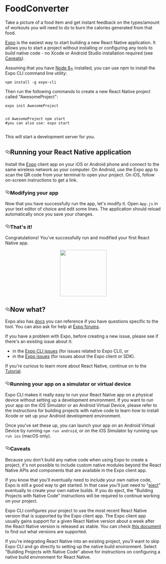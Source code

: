 # FoodConverter

Take a picture of a food item and get instant feedback on the types/amount of workouts you will need to do to burn the calories generated from that food.


<block class="quickstart mac windows linux ios android">
<p><a href="https://expo.io">Expo</a> is the easiest way to start building a new React Native application. It allows you to start a project without installing or configuring any tools to build native code - no Xcode or Android Studio installation required (see <a href="/react-native/docs/getting-started#caveats">Caveats</a>).</p>
<p>Assuming that you have <a href="https://nodejs.org/en/download/">Node 8+</a> installed, you can use npm to install the Expo CLI command line utility:</p>
<pre><code class="hljs css language-sh">npm install -g expo-cli
</code></pre>
<p>Then run the following commands to create a new React Native project called "AwesomeProject":</p>
<pre><code class="hljs css language-sh">expo init AwesomeProject

<span class="hljs-built_in">cd</span> AwesomeProject
npm start <span class="hljs-comment">#you can also use: expo start</span>
</code></pre>
<p>This will start a development server for you.</p>
<h2><a class="anchor" aria-hidden="true" id="running-your-react-native-application"></a><a href="#running-your-react-native-application" aria-hidden="true" class="hash-link"><svg class="hash-link-icon" aria-hidden="true" height="16" version="1.1" viewBox="0 0 16 16" width="16"><path fill-rule="evenodd" d="M4 9h1v1H4c-1.5 0-3-1.69-3-3.5S2.55 3 4 3h4c1.45 0 3 1.69 3 3.5 0 1.41-.91 2.72-2 3.25V8.59c.58-.45 1-1.27 1-2.09C10 5.22 8.98 4 8 4H4c-.98 0-2 1.22-2 2.5S3 9 4 9zm9-3h-1v1h1c1 0 2 1.22 2 2.5S13.98 12 13 12H9c-.98 0-2-1.22-2-2.5 0-.83.42-1.64 1-2.09V6.25c-1.09.53-2 1.84-2 3.25C6 11.31 7.55 13 9 13h4c1.45 0 3-1.69 3-3.5S14.5 6 13 6z"></path></svg></a>Running your React Native application</h2>
<p>Install the <a href="https://expo.io">Expo</a> client app on your iOS or Android phone and connect to the same wireless network as your computer. On Android, use the Expo app to scan the QR code from your terminal to open your project. On iOS, follow on-screen instructions to get a link.</p>
<h3><a class="anchor" aria-hidden="true" id="modifying-your-app"></a><a href="#modifying-your-app" aria-hidden="true" class="hash-link"><svg class="hash-link-icon" aria-hidden="true" height="16" version="1.1" viewBox="0 0 16 16" width="16"><path fill-rule="evenodd" d="M4 9h1v1H4c-1.5 0-3-1.69-3-3.5S2.55 3 4 3h4c1.45 0 3 1.69 3 3.5 0 1.41-.91 2.72-2 3.25V8.59c.58-.45 1-1.27 1-2.09C10 5.22 8.98 4 8 4H4c-.98 0-2 1.22-2 2.5S3 9 4 9zm9-3h-1v1h1c1 0 2 1.22 2 2.5S13.98 12 13 12H9c-.98 0-2-1.22-2-2.5 0-.83.42-1.64 1-2.09V6.25c-1.09.53-2 1.84-2 3.25C6 11.31 7.55 13 9 13h4c1.45 0 3-1.69 3-3.5S14.5 6 13 6z"></path></svg></a>Modifying your app</h3>
<p>Now that you have successfully run the app, let's modify it. Open <code>App.js</code> in your text editor of choice and edit some lines. The application should reload automatically once you save your changes.</p>
<h3><a class="anchor" aria-hidden="true" id="that-s-it"></a><a href="#that-s-it" aria-hidden="true" class="hash-link"><svg class="hash-link-icon" aria-hidden="true" height="16" version="1.1" viewBox="0 0 16 16" width="16"><path fill-rule="evenodd" d="M4 9h1v1H4c-1.5 0-3-1.69-3-3.5S2.55 3 4 3h4c1.45 0 3 1.69 3 3.5 0 1.41-.91 2.72-2 3.25V8.59c.58-.45 1-1.27 1-2.09C10 5.22 8.98 4 8 4H4c-.98 0-2 1.22-2 2.5S3 9 4 9zm9-3h-1v1h1c1 0 2 1.22 2 2.5S13.98 12 13 12H9c-.98 0-2-1.22-2-2.5 0-.83.42-1.64 1-2.09V6.25c-1.09.53-2 1.84-2 3.25C6 11.31 7.55 13 9 13h4c1.45 0 3-1.69 3-3.5S14.5 6 13 6z"></path></svg></a>That's it!</h3>
<p>Congratulations! You've successfully run and modified your first React Native app.</p>
<p></p><center><img src="/react-native/docs/assets/GettingStartedCongratulations.png" width="150"></center><p></p>
<h2><a class="anchor" aria-hidden="true" id="now-what"></a><a href="#now-what" aria-hidden="true" class="hash-link"><svg class="hash-link-icon" aria-hidden="true" height="16" version="1.1" viewBox="0 0 16 16" width="16"><path fill-rule="evenodd" d="M4 9h1v1H4c-1.5 0-3-1.69-3-3.5S2.55 3 4 3h4c1.45 0 3 1.69 3 3.5 0 1.41-.91 2.72-2 3.25V8.59c.58-.45 1-1.27 1-2.09C10 5.22 8.98 4 8 4H4c-.98 0-2 1.22-2 2.5S3 9 4 9zm9-3h-1v1h1c1 0 2 1.22 2 2.5S13.98 12 13 12H9c-.98 0-2-1.22-2-2.5 0-.83.42-1.64 1-2.09V6.25c-1.09.53-2 1.84-2 3.25C6 11.31 7.55 13 9 13h4c1.45 0 3-1.69 3-3.5S14.5 6 13 6z"></path></svg></a>Now what?</h2>
<p>Expo also has <a href="https://docs.expo.io">docs</a> you can reference if you have questions specific to the tool. You can also ask for help at <a href="https://forums.expo.io">Expo forums</a>.</p>
<p>If you have a problem with Expo, before creating a new issue, please see if there's an existing issue about it:</p>
<ul>
<li>in the <a href="https://github.com/expo/expo-cli/issues">Expo CLI issues</a> (for issues related to Expo CLI), or</li>
<li>in the <a href="https://github.com/expo/expo/issues">Expo issues</a> (for issues about the Expo client or SDK).</li>
</ul>
<p>If you're curious to learn more about React Native, continue on to the <a href="/react-native/docs/tutorial">Tutorial</a>.</p>
<h3><a class="anchor" aria-hidden="true" id="running-your-app-on-a-simulator-or-virtual-device"></a><a href="#running-your-app-on-a-simulator-or-virtual-device" aria-hidden="true" class="hash-link"><svg class="hash-link-icon" aria-hidden="true" height="16" version="1.1" viewBox="0 0 16 16" width="16"><path fill-rule="evenodd" d="M4 9h1v1H4c-1.5 0-3-1.69-3-3.5S2.55 3 4 3h4c1.45 0 3 1.69 3 3.5 0 1.41-.91 2.72-2 3.25V8.59c.58-.45 1-1.27 1-2.09C10 5.22 8.98 4 8 4H4c-.98 0-2 1.22-2 2.5S3 9 4 9zm9-3h-1v1h1c1 0 2 1.22 2 2.5S13.98 12 13 12H9c-.98 0-2-1.22-2-2.5 0-.83.42-1.64 1-2.09V6.25c-1.09.53-2 1.84-2 3.25C6 11.31 7.55 13 9 13h4c1.45 0 3-1.69 3-3.5S14.5 6 13 6z"></path></svg></a>Running your app on a simulator or virtual device</h3>
<p>Expo CLI makes it really easy to run your React Native app on a physical device without setting up a development environment. If you want to run your app on the iOS Simulator or an Android Virtual Device, please refer to the instructions for building projects with native code to learn how to install Xcode or set up your Android development environment.</p>
<p>Once you've set these up, you can launch your app on an Android Virtual Device by running <code>npm run android</code>, or on the iOS Simulator by running <code>npm run ios</code> (macOS only).</p>
<h3><a class="anchor" aria-hidden="true" id="caveats"></a><a href="#caveats" aria-hidden="true" class="hash-link"><svg class="hash-link-icon" aria-hidden="true" height="16" version="1.1" viewBox="0 0 16 16" width="16"><path fill-rule="evenodd" d="M4 9h1v1H4c-1.5 0-3-1.69-3-3.5S2.55 3 4 3h4c1.45 0 3 1.69 3 3.5 0 1.41-.91 2.72-2 3.25V8.59c.58-.45 1-1.27 1-2.09C10 5.22 8.98 4 8 4H4c-.98 0-2 1.22-2 2.5S3 9 4 9zm9-3h-1v1h1c1 0 2 1.22 2 2.5S13.98 12 13 12H9c-.98 0-2-1.22-2-2.5 0-.83.42-1.64 1-2.09V6.25c-1.09.53-2 1.84-2 3.25C6 11.31 7.55 13 9 13h4c1.45 0 3-1.69 3-3.5S14.5 6 13 6z"></path></svg></a>Caveats</h3>
<p>Because you don't build any native code when using Expo to create a project, it's not possible to include custom native modules beyond the React Native APIs and components that are available in the Expo client app.</p>
<p>If you know that you'll eventually need to include your own native code, Expo is still a good way to get started. In that case you'll just need to "<a href="https://docs.expo.io/versions/latest/expokit/eject">eject</a>" eventually to create your own native builds. If you do eject, the "Building Projects with Native Code" instructions will be required to continue working on your project.</p>
<p>Expo CLI configures your project to use the most recent React Native version that is supported by the Expo client app. The Expo client app usually gains support for a given React Native version about a week after the React Native version is released as stable. You can check <a href="https://docs.expo.io/versions/latest/sdk/#sdk-version">this document</a> to find out what versions are supported.</p>
<p>If you're integrating React Native into an existing project, you'll want to skip Expo CLI and go directly to setting up the native build environment. Select "Building Projects with Native Code" above for instructions on configuring a native build environment for React Native.</p>
</block>
